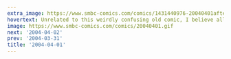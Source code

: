 ```yaml
---
extra_image: https://www.smbc-comics.com/comics/1431440976-20040401after.png
hovertext: Unrelated to this weirdly confusing old comic, I believe all the comics I did in 2004 are from a short period when I had moved to LA but was unable to find a job for a while. That's why they're different stylewise than the stuff before and after.
image: https://www.smbc-comics.com/comics/20040401.gif
next: '2004-04-02'
prev: '2004-03-31'
title: '2004-04-01'
---
```

